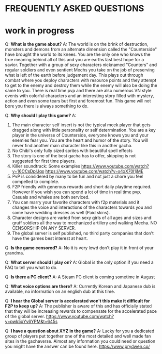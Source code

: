 # FREQUENTLY ASKED QUESTIONS
# work in progress

Q: **What is the game about?**
A: The world is on the brink of destruction, monsters and demons from an alternate dimension called the "Counterside" have brought the world to its knees. You are the only one who knows the true meaning behind all of this and you are earths last best hope for a savior. Together with a group of sexy characters nicknamed "Counters" and regular soldiers and even sentient Mechs you take on the job of preserving what is left of the earth before judgement day. This plays out through combat where you deploy characters with resource points and they attempt to get to the enemy and destroy them while the enemy will also be doing the same to you. There is real time pvp and there are also numerous VN style events with colorful characters and an interesting story filled with mystery, action and even some tears but first and foremost fun. This game will not bore you there is always something to do. 

Q: **Why should I play this game?**
A: 
1. The main character self insert is not the typical meek player that gets dragged along with little personality or self determination. You are a key player in the universe of Counterside, everyone knows you and your enemies fear you. You are the heart and humor of the story. You will never find another main character like this in another gacha.
2. No Chibi's only fully sized sprites with beautiful spell effects 
3. The story is one of the best gacha has to offer, skipping is not suggested for first time players. 
4. Killer soundtrack: Some examples https://www.youtube.com/watch?v=16CCsDplJqo https://www.youtube.com/watch?v=x4xX70l1jME 
5. PvP is considered by many to be fun and not just a chore you feel compelled to complete. 
6. F2P friendly with generous rewards and short daily playtime required. However if you wish you can spend a lot of time in real time pvp. Casuals and whales are both serviced.
7. You can marry your favorite characters with f2p materials and it changes the voice and interactions of the characters towards you and some have wedding dresses as well (Paid skins).
8. Character designs are varied from sexy girls of all ages and sizes and gruff soldiers all the way to mechanized artillery and walking Mecha. NO CENSORSHIP ON ANY SERVER. 
9. The global server is self published, no third party companies that don't have the games best interest at heart. 

Q: **Is the game censored?**
A: No it is very lewd don't play it in front of your grandma.

Q: **What server should I play on?**
A: Global is the only option if you need a FAQ to tell you what to do.

Q: **Is there a PC client?**
A: A Steam PC client is coming sometime in August 

Q: **What voice options are there?**
A: Currently Korean and Japanese dub is available, no information on an english dub at this time.

Q: **I hear the Global server is accelerated won't this make it difficult for F2P to keep up?**
A: The publisher is aware of this and has officially stated that they will be increasing rewards to compensate for the accelerated pace of the global server.
https://www.youtube.com/watch?v=pwk5xYv6YPM&t=645s

Q: **I have a question about XYZ in the game?**
A: Lucky for you a dedicated group of players put together one of the most detailed and well made fan sites in the gachaverse. Almost any information you could need or question you might have the answer can be found here. https://www.prydwen.co/